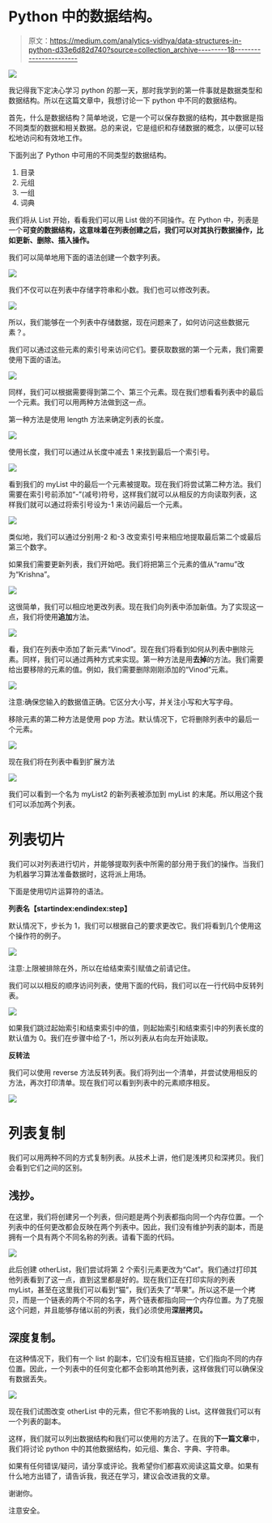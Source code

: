 # Python 中的数据结构。

> 原文：<https://medium.com/analytics-vidhya/data-structures-in-python-d33e6d82d740?source=collection_archive---------18----------------------->

![](img/b7904a10ffbc98f7d3773413e6f13cf4.png)

我记得我下定决心学习 python 的那一天，那时我学到的第一件事就是数据类型和数据结构。所以在这篇文章中，我想讨论一下 python 中不同的数据结构。

首先，什么是数据结构？简单地说，它是一个可以保存数据的结构，其中数据是指不同类型的数据和相关数据。总的来说，它是组织和存储数据的概念，以便可以轻松地访问和有效地工作。

下面列出了 Python 中可用的不同类型的数据结构。

1.  目录
2.  元组
3.  一组
4.  词典

我们将从 List 开始，看看我们可以用 List 做的不同操作。在 Python 中，列表是一个**可变的数据结构，这意味着在列表创建之后，我们可以对其执行数据操作，比如更新、删除、插入操作。**

我们可以简单地用下面的语法创建一个数字列表。

![](img/59a9ec8ce5c1794d2caaf8a1a2b2fd7a.png)

我们不仅可以在列表中存储字符串和小数。我们也可以修改列表。

![](img/dbb917bbfc5f1d9773ffb84f33d71bc8.png)

所以，我们能够在一个列表中存储数据，现在问题来了，如何访问这些数据元素？。

我们可以通过这些元素的索引号来访问它们。要获取数据的第一个元素，我们需要使用下面的语法。

![](img/c7572a34bba5702ec8c38d63215e6286.png)

同样，我们可以根据需要得到第二个、第三个元素。现在我们想看看列表中的最后一个元素。我们可以用两种方法做到这一点。

第一种方法是使用 length 方法来确定列表的长度。

![](img/b62bc011fb433fc9b501825041e4883f.png)

使用长度，我们可以通过从长度中减去 1 来找到最后一个索引号。

![](img/f022a4a1ec095775be5bb5360abde848.png)

看到我们的 myList 中的最后一个元素被提取。现在我们将尝试第二种方法。我们需要在索引号前添加“-”(减号)符号，这样我们就可以从相反的方向读取列表，这样我们就可以通过将索引号设为-1 来访问最后一个元素。

![](img/e0451b3a80fd3444e0bd71801fa10fe9.png)

类似地，我们可以通过分别用-2 和-3 改变索引号来相应地提取最后第二个或最后第三个数字。

如果我们需要更新列表，我们开始吧。我们将把第三个元素的值从“ramu”改为“Krishna”。

![](img/44387428602d09d89365ac904d07c1b5.png)

这很简单，我们可以相应地更改列表。现在我们向列表中添加新值。为了实现这一点，我们将使用**追加**方法。

![](img/d1e9d44d194466e3a5f3e8248bb85b96.png)

看，我们在列表中添加了新元素“Vinod”。现在我们将看到如何从列表中删除元素。同样，我们可以通过两种方式来实现。第一种方法是用**去掉**的方法。我们需要给出要移除的元素的值。例如，我们需要删除刚刚添加的“Vinod”元素。

![](img/f1abdfccbae611af110765366f0a0fe5.png)

注意:确保您输入的数据值正确。它区分大小写，并关注小写和大写字母。

移除元素的第二种方法是使用 pop 方法。默认情况下，它将删除列表中的最后一个元素。

![](img/27bc6b65216b8c61c049c2e7411c1e17.png)

现在我们将在列表中看到扩展方法

![](img/5872c6eb7819748b1e39536064616ec4.png)

我们可以看到一个名为 myList2 的新列表被添加到 myList 的末尾。所以用这个我们可以添加两个列表。

# 列表切片

我们可以对列表进行切片，并能够提取列表中所需的部分用于我们的操作。当我们为机器学习算法准备数据时，这将派上用场。

下面是使用切片运算符的语法。

**列表名【startindex:endindex:step】**

默认情况下，步长为 1，我们可以根据自己的要求更改它。我们将看到几个使用这个操作符的例子。

![](img/3265019e5a74ae977c9972858d420413.png)

注意:上限被排除在外，所以在给结束索引赋值之前请记住。

我们可以以相反的顺序访问列表，使用下面的代码，我们可以在一行代码中反转列表。

![](img/7e565cf710cf66a751924ff2399fabfd.png)

如果我们跳过起始索引和结束索引中的值，则起始索引和结束索引中的列表长度的默认值为 0。我们在步骤中给了-1，所以列表从右向左开始读取。

**反转法**

我们可以使用 reverse 方法反转列表。我们将列出一个清单，并尝试使用相反的方法，再次打印清单。现在我们可以看到列表中的元素顺序相反。

![](img/219fe72873b25edba6ee4ffe4916daef.png)

# 列表复制

我们可以用两种不同的方式复制列表。从技术上讲，他们是浅拷贝和深拷贝。我们会看到它们之间的区别。

## 浅抄。

在这里，我们将创建另一个列表，但问题是两个列表都指向同一个内存位置。一个列表中的任何更改都会反映在两个列表中。因此，我们没有维护列表的副本，而是拥有一个具有两个不同名称的列表。请看下面的代码。

![](img/7765b321980839ee66d28275ccf4e79b.png)

此后创建 otherList，我们尝试将第 2 个索引元素更改为“Cat”。我们通过打印其他列表看到了这一点，直到这里都是好的。现在我们正在打印实际的列表 myList，甚至在这里我们可以看到“猫”，我们丢失了“苹果”。所以这不是一个拷贝，而是一个链表的两个不同的名字，两个链表都指向同一个内存位置。为了克服这个问题，并且能够存储以前的列表，我们必须使用**深层拷贝。**

## 深度复制。

在这种情况下，我们有一个 list 的副本，它们没有相互链接，它们指向不同的内存位置。因此，一个列表中的任何变化都不会影响其他列表，这样做我们可以确保没有数据丢失。

![](img/10275fd55a50b513c15a12eace6d2fc7.png)

现在我们试图改变 otherList 中的元素，但它不影响我的 List。这样做我们可以有一个列表的副本。

这样，我们就可以列出数据结构和我们可以使用的方法了。在我的**下一篇文章**中，我们将讨论 python 中的其他数据结构，如元组、集合、字典、字符串。

如果有任何错误/疑问，请分享或评论。我希望你们都喜欢阅读这篇文章。如果有什么地方出错了，请告诉我，我还在学习，建议会改进我的文章。

谢谢你。

注意安全。